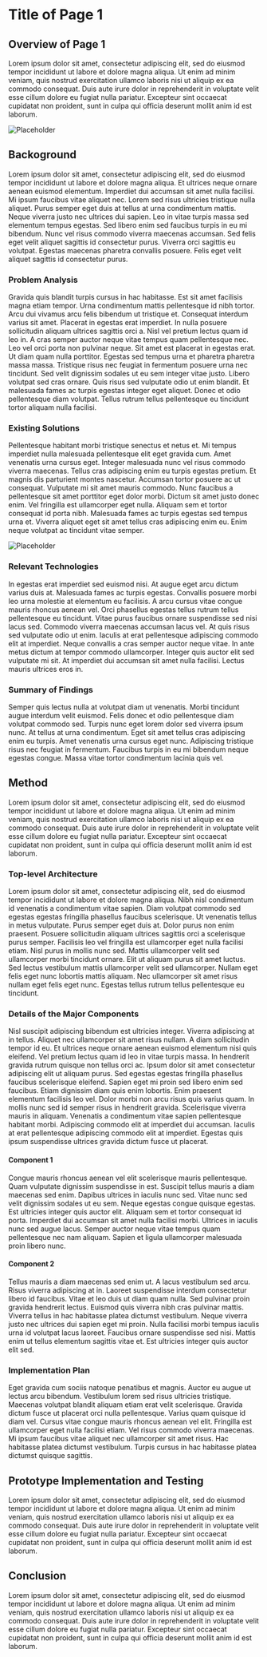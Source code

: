 # Title of Page 1

## Overview of Page 1

Lorem ipsum dolor sit amet, consectetur adipiscing elit, sed do eiusmod tempor incididunt ut labore et dolore magna aliqua. Ut enim ad minim veniam, quis nostrud exercitation ullamco laboris nisi ut aliquip ex ea commodo consequat. Duis aute irure dolor in reprehenderit in voluptate velit esse cillum dolore eu fugiat nulla pariatur. Excepteur sint occaecat cupidatat non proident, sunt in culpa qui officia deserunt mollit anim id est laborum.

![Placeholder](./_static/assets/Placeholder1.jpg)

## Backoground

Lorem ipsum dolor sit amet, consectetur adipiscing elit, sed do eiusmod tempor incididunt ut labore et dolore magna aliqua. Et ultrices neque ornare aenean euismod elementum. Imperdiet dui accumsan sit amet nulla facilisi. Mi ipsum faucibus vitae aliquet nec. Lorem sed risus ultricies tristique nulla aliquet. Purus semper eget duis at tellus at urna condimentum mattis. Neque viverra justo nec ultrices dui sapien. Leo in vitae turpis massa sed elementum tempus egestas. Sed libero enim sed faucibus turpis in eu mi bibendum. Nunc vel risus commodo viverra maecenas accumsan. Sed felis eget velit aliquet sagittis id consectetur purus. Viverra orci sagittis eu volutpat. Egestas maecenas pharetra convallis posuere. Felis eget velit aliquet sagittis id consectetur purus.

### Problem Analysis

Gravida quis blandit turpis cursus in hac habitasse. Est sit amet facilisis magna etiam tempor. Urna condimentum mattis pellentesque id nibh tortor. Arcu dui vivamus arcu felis bibendum ut tristique et. Consequat interdum varius sit amet. Placerat in egestas erat imperdiet. In nulla posuere sollicitudin aliquam ultrices sagittis orci a. Nisl vel pretium lectus quam id leo in. A cras semper auctor neque vitae tempus quam pellentesque nec. Leo vel orci porta non pulvinar neque. Sit amet est placerat in egestas erat. Ut diam quam nulla porttitor. Egestas sed tempus urna et pharetra pharetra massa massa. Tristique risus nec feugiat in fermentum posuere urna nec tincidunt. Sed velit dignissim sodales ut eu sem integer vitae justo. Libero volutpat sed cras ornare. Quis risus sed vulputate odio ut enim blandit. Et malesuada fames ac turpis egestas integer eget aliquet. Donec et odio pellentesque diam volutpat. Tellus rutrum tellus pellentesque eu tincidunt tortor aliquam nulla facilisi.

### Existing Solutions

Pellentesque habitant morbi tristique senectus et netus et. Mi tempus imperdiet nulla malesuada pellentesque elit eget gravida cum. Amet venenatis urna cursus eget. Integer malesuada nunc vel risus commodo viverra maecenas. Tellus cras adipiscing enim eu turpis egestas pretium. Et magnis dis parturient montes nascetur. Accumsan tortor posuere ac ut consequat. Vulputate mi sit amet mauris commodo. Nunc faucibus a pellentesque sit amet porttitor eget dolor morbi. Dictum sit amet justo donec enim. Vel fringilla est ullamcorper eget nulla. Aliquam sem et tortor consequat id porta nibh. Malesuada fames ac turpis egestas sed tempus urna et. Viverra aliquet eget sit amet tellus cras adipiscing enim eu. Enim neque volutpat ac tincidunt vitae semper.

![Placeholder](./_static/assets/Placeholder2.jpg)

### Relevant Technologies

In egestas erat imperdiet sed euismod nisi. At augue eget arcu dictum varius duis at. Malesuada fames ac turpis egestas. Convallis posuere morbi leo urna molestie at elementum eu facilisis. A arcu cursus vitae congue mauris rhoncus aenean vel. Orci phasellus egestas tellus rutrum tellus pellentesque eu tincidunt. Vitae purus faucibus ornare suspendisse sed nisi lacus sed. Commodo viverra maecenas accumsan lacus vel. At quis risus sed vulputate odio ut enim. Iaculis at erat pellentesque adipiscing commodo elit at imperdiet. Neque convallis a cras semper auctor neque vitae. In ante metus dictum at tempor commodo ullamcorper. Integer quis auctor elit sed vulputate mi sit. At imperdiet dui accumsan sit amet nulla facilisi. Lectus mauris ultrices eros in.

### Summary of Findings

Semper quis lectus nulla at volutpat diam ut venenatis. Morbi tincidunt augue interdum velit euismod. Felis donec et odio pellentesque diam volutpat commodo sed. Turpis nunc eget lorem dolor sed viverra ipsum nunc. At tellus at urna condimentum. Eget sit amet tellus cras adipiscing enim eu turpis. Amet venenatis urna cursus eget nunc. Adipiscing tristique risus nec feugiat in fermentum. Faucibus turpis in eu mi bibendum neque egestas congue. Massa vitae tortor condimentum lacinia quis vel.

## Method

Lorem ipsum dolor sit amet, consectetur adipiscing elit, sed do eiusmod tempor incididunt ut labore et dolore magna aliqua. Ut enim ad minim veniam, quis nostrud exercitation ullamco laboris nisi ut aliquip ex ea commodo consequat. Duis aute irure dolor in reprehenderit in voluptate velit esse cillum dolore eu fugiat nulla pariatur. Excepteur sint occaecat cupidatat non proident, sunt in culpa qui officia deserunt mollit anim id est laborum.

### Top-level Architecture

Lorem ipsum dolor sit amet, consectetur adipiscing elit, sed do eiusmod tempor incididunt ut labore et dolore magna aliqua. Nibh nisl condimentum id venenatis a condimentum vitae sapien. Diam volutpat commodo sed egestas egestas fringilla phasellus faucibus scelerisque. Ut venenatis tellus in metus vulputate. Purus semper eget duis at. Dolor purus non enim praesent. Posuere sollicitudin aliquam ultrices sagittis orci a scelerisque purus semper. Facilisis leo vel fringilla est ullamcorper eget nulla facilisi etiam. Nisl purus in mollis nunc sed. Mattis ullamcorper velit sed ullamcorper morbi tincidunt ornare. Elit ut aliquam purus sit amet luctus. Sed lectus vestibulum mattis ullamcorper velit sed ullamcorper. Nullam eget felis eget nunc lobortis mattis aliquam. Nec ullamcorper sit amet risus nullam eget felis eget nunc. Egestas tellus rutrum tellus pellentesque eu tincidunt.

### Details of the Major Components

Nisl suscipit adipiscing bibendum est ultricies integer. Viverra adipiscing at in tellus. Aliquet nec ullamcorper sit amet risus nullam. A diam sollicitudin tempor id eu. Et ultrices neque ornare aenean euismod elementum nisi quis eleifend. Vel pretium lectus quam id leo in vitae turpis massa. In hendrerit gravida rutrum quisque non tellus orci ac. Ipsum dolor sit amet consectetur adipiscing elit ut aliquam purus. Sed egestas egestas fringilla phasellus faucibus scelerisque eleifend. Sapien eget mi proin sed libero enim sed faucibus. Etiam dignissim diam quis enim lobortis. Enim praesent elementum facilisis leo vel. Dolor morbi non arcu risus quis varius quam. In mollis nunc sed id semper risus in hendrerit gravida. Scelerisque viverra mauris in aliquam. Venenatis a condimentum vitae sapien pellentesque habitant morbi. Adipiscing commodo elit at imperdiet dui accumsan. Iaculis at erat pellentesque adipiscing commodo elit at imperdiet. Egestas quis ipsum suspendisse ultrices gravida dictum fusce ut placerat.

#### Component 1

Congue mauris rhoncus aenean vel elit scelerisque mauris pellentesque. Quam vulputate dignissim suspendisse in est. Suscipit tellus mauris a diam maecenas sed enim. Dapibus ultrices in iaculis nunc sed. Vitae nunc sed velit dignissim sodales ut eu sem. Neque egestas congue quisque egestas. Est ultricies integer quis auctor elit. Aliquam sem et tortor consequat id porta. Imperdiet dui accumsan sit amet nulla facilisi morbi. Ultrices in iaculis nunc sed augue lacus. Semper auctor neque vitae tempus quam pellentesque nec nam aliquam. Sapien et ligula ullamcorper malesuada proin libero nunc.

#### Component 2

Tellus mauris a diam maecenas sed enim ut. A lacus vestibulum sed arcu. Risus viverra adipiscing at in. Laoreet suspendisse interdum consectetur libero id faucibus. Vitae et leo duis ut diam quam nulla. Sed pulvinar proin gravida hendrerit lectus. Euismod quis viverra nibh cras pulvinar mattis. Viverra tellus in hac habitasse platea dictumst vestibulum. Neque viverra justo nec ultrices dui sapien eget mi proin. Nulla facilisi morbi tempus iaculis urna id volutpat lacus laoreet. Faucibus ornare suspendisse sed nisi. Mattis enim ut tellus elementum sagittis vitae et. Est ultricies integer quis auctor elit sed.
### Implementation Plan
Eget gravida cum sociis natoque penatibus et magnis. Auctor eu augue ut lectus arcu bibendum. Vestibulum lorem sed risus ultricies tristique. Maecenas volutpat blandit aliquam etiam erat velit scelerisque. Gravida dictum fusce ut placerat orci nulla pellentesque. Varius quam quisque id diam vel. Cursus vitae congue mauris rhoncus aenean vel elit. Fringilla est ullamcorper eget nulla facilisi etiam. Vel risus commodo viverra maecenas. Mi ipsum faucibus vitae aliquet nec ullamcorper sit amet risus. Hac habitasse platea dictumst vestibulum. Turpis cursus in hac habitasse platea dictumst quisque sagittis.

## Prototype Implementation and Testing

Lorem ipsum dolor sit amet, consectetur adipiscing elit, sed do eiusmod tempor incididunt ut labore et dolore magna aliqua. Ut enim ad minim veniam, quis nostrud exercitation ullamco laboris nisi ut aliquip ex ea commodo consequat. Duis aute irure dolor in reprehenderit in voluptate velit esse cillum dolore eu fugiat nulla pariatur. Excepteur sint occaecat cupidatat non proident, sunt in culpa qui officia deserunt mollit anim id est laborum.

## Conclusion

Lorem ipsum dolor sit amet, consectetur adipiscing elit, sed do eiusmod tempor incididunt ut labore et dolore magna aliqua. Ut enim ad minim veniam, quis nostrud exercitation ullamco laboris nisi ut aliquip ex ea commodo consequat. Duis aute irure dolor in reprehenderit in voluptate velit esse cillum dolore eu fugiat nulla pariatur. Excepteur sint occaecat cupidatat non proident, sunt in culpa qui officia deserunt mollit anim id est laborum.